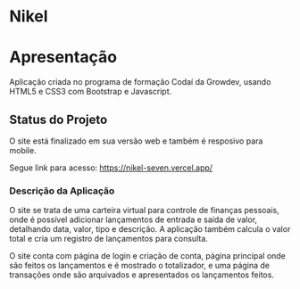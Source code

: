 # Nikel

<h1>Apresentação</h1>

<p>Aplicação criada no programa de formação Codaí da Growdev, usando HTML5 e CSS3 com Bootstrap e Javascript. </p>

<h2> Status do Projeto</h2>

<p>O site está finalizado em sua versão web e também é resposivo para mobile.

Segue link para acesso: https://nikel-seven.vercel.app/
</p> 

<h3> Descrição da Aplicação</h3>

<p>O site se trata de uma carteira virtual para controle de finanças pessoais, onde é possível adicionar lançamentos de entrada e saída de valor, detalhando data, valor, tipo e descrição. A aplicação também calcula o valor total e cria um registro de lançamentos para consulta.

O site conta com página de login e criação de conta, página principal onde são feitos os lançamentos e é mostrado o totalizador, e uma página de transações onde são arquivados e apresentados os lançamentos feitos.</p>